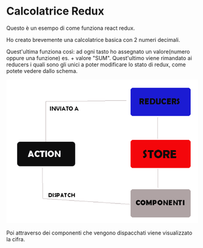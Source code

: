 # Calcolatrice Redux

Questo è un esempo di come funziona react redux.

Ho creato brevemente una calcolatrice basica con 2 numeri decimali.

Quest'ultima funziona così: ad ogni tasto ho assegnato un 
valore(numero oppure una funzione) es. + valore "SUM".
Quest'ultimo viene rimandato ai reducers i quali sono gli unici
a poter modificare lo stato di redux, come potete vedere dallo schema.

 ![schema](SCHEMA.png)

Poi attraverso dei componenti che vengono dispacchati viene visualizzato la cifra.
